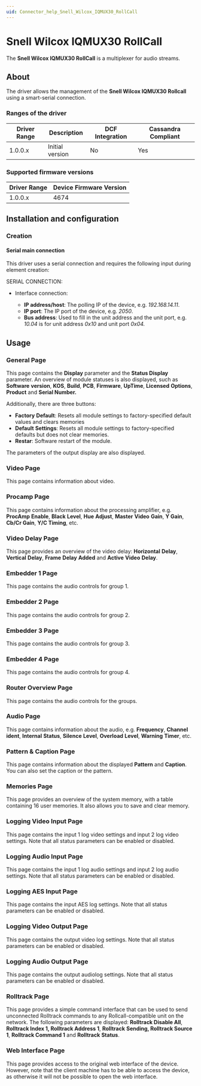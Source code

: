 ```yaml
---
uid: Connector_help_Snell_Wilcox_IQMUX30_RollCall
---
```


# Snell Wilcox IQMUX30 RollCall

The **Snell Wilcox IQMUX30 RollCall** is a multiplexer for audio streams.

## About

The driver allows the management of the **Snell Wilcox IQMUX30 Rollcall** using a smart-serial connection.

### Ranges of the driver

| **Driver Range** | **Description** | **DCF Integration** | **Cassandra Compliant** |
|------------------|-----------------|---------------------|-------------------------|
| 1.0.0.x          | Initial version | No                  | Yes                     |

### Supported firmware versions

| **Driver Range** | **Device Firmware Version** |
|------------------|-----------------------------|
| 1.0.0.x          | 4674                        |

## Installation and configuration

### Creation

#### Serial main connection

This driver uses a serial connection and requires the following input during element creation:

SERIAL CONNECTION:

- Interface connection:

  - **IP address/host**: The polling IP of the device, e.g. *192.168.14.11*.
  - **IP port**: The IP port of the device, e.g. *2050*.
  - **Bus address**: Used to fill in the unit address and the unit port, e.g. *10.04* is for unit address *0x10* and unit port *0x04.*

## Usage

### General Page

This page contains the **Display** parameter and the **Status Display** parameter. An overview of module statuses is also displayed, such as **Software** **version**, **KOS**, **Build**, **PCB**, **Firmware**, **UpTime**, **Licensed** **Options**, **Product** and **Serial Number.**

Additionally, there are three buttons:

- **Factory** **Default**: Resets all module settings to factory-specified default values and clears memories
- **Default** **Settings**: Resets all module settings to factory-specified defaults but does not clear memories.
- **Restar**: Software restart of the module.

The parameters of the output display are also displayed.

### Video Page

This page contains information about video.

### Procamp Page

This page contains information about the processing amplifier, e.g. **ProcAmp** **Enable**, **Black** **Level**, **Hue** **Adjust**, **Master** **Video** **Gain**, **Y Gain**, **Cb/Cr Gain**, **Y/C Timing**, etc.

### Video Delay Page

This page provides an overview of the video delay: **Horizontal** **Delay**, **Vertical** **Delay**, **Frame** **Delay** **Added** and **Active** **Video** **Delay**.

### Embedder 1 Page

This page contains the audio controls for group 1.

### Embedder 2 Page

This page contains the audio controls for group 2.

### Embedder 3 Page

This page contains the audio controls for group 3.

### Embedder 4 Page

This page contains the audio controls for group 4.

### Router Overview Page

This page contains the audio controls for the groups.

### Audio Page

This page contains information about the audio, e.g. **Frequency**, **Channel** **ident**, **Internal** **Status**, **Silence** **Level**, **Overload** **Level**, **Warning** **Timer**, etc.

### Pattern & Caption Page

This page contains information about the displayed **Pattern** and **Caption**. You can also set the caption or the pattern.

### Memories Page

This page provides an overview of the system memory, with a table containing 16 user memories. It also allows you to save and clear memory.

### Logging Video Input Page

This page contains the input 1 log video settings and input 2 log video settings. Note that all status parameters can be enabled or disabled.

### Logging Audio Input Page

This page contains the input 1 log audio settings and input 2 log audio settings. Note that all status parameters can be enabled or disabled.

### Logging AES Input Page

This page contains the input AES log settings. Note that all status parameters can be enabled or disabled.

### Logging Video Output Page

This page contains the output video log settings. Note that all status parameters can be enabled or disabled.

### Logging Audio Output Page

This page contains the output audiolog settings. Note that all status parameters can be enabled or disabled.

### Rolltrack Page

This page provides a simple command interface that can be used to send unconnected Rolltrack commands to any Rollcall-compatible unit on the network. The following parameters are displayed: **Rolltrack Disable All**, **Rolltrack Index 1, Rolltrack Address 1**, **Rolltrack** **Sending, Rolltrack Source 1**, **Rolltrack Command 1** and **Rolltrack** **Status**.

### Web Interface Page

This page provides access to the original web interface of the device. However, note that the client machine has to be able to access the device, as otherwise it will not be possible to open the web interface.
